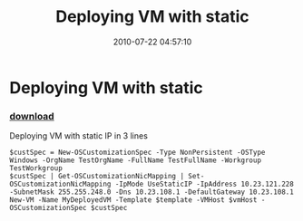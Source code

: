 ﻿---
pid:            2003
parent:         0
children:       
poster:         Nedko Nedev
title:          Deploying VM with static
date:           2010-07-22 04:57:10
description:    Deploying VM with static IP in 3 lines
format:         posh
---

# Deploying VM with static

### [download](2003.ps1)  

Deploying VM with static IP in 3 lines

```posh
$custSpec = New-OSCustomizationSpec -Type NonPersistent -OSType Windows -OrgName TestOrgName -FullName TestFullName -Workgroup TestWorkgroup
$custSpec | Get-OSCustomizationNicMapping | Set-OSCustomizationNicMapping -IpMode UseStaticIP -IpAddress 10.23.121.228 -SubnetMask 255.255.248.0 -Dns 10.23.108.1 -DefaultGateway 10.23.108.1
New-VM -Name MyDeployedVM -Template $template -VMHost $vmHost -OSCustomizationSpec $custSpec 

```
